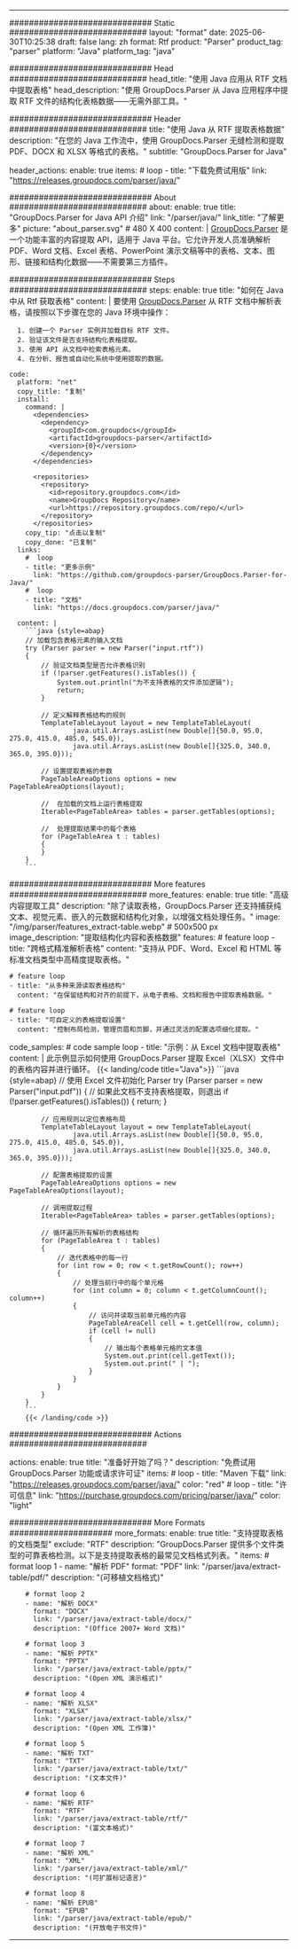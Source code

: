 


---
############################# Static ############################
layout: "format"
date:  2025-06-30T10:25:38
draft: false
lang: zh
format: Rtf
product: "Parser"
product_tag: "parser"
platform: "Java"
platform_tag: "java"

############################# Head ############################
head_title: "使用 Java 应用从 RTF 文档中提取表格"
head_description: "使用 GroupDocs.Parser 从 Java 应用程序中提取 RTF 文件的结构化表格数据——无需外部工具。"

############################# Header ############################
title: "使用 Java 从 RTF 提取表格数据" 
description: "在您的 Java 工作流中，使用 GroupDocs.Parser 无缝检测和提取 PDF、DOCX 和 XLSX 等格式的表格。"
subtitle: "GroupDocs.Parser for Java" 

header_actions:
  enable: true
  items:
    #  loop
    - title: "下载免费试用版"
      link: "https://releases.groupdocs.com/parser/java/"
      
############################# About ############################
about:
    enable: true
    title: "GroupDocs.Parser for Java API 介绍"
    link: "/parser/java/"
    link_title: "了解更多"
    picture: "about_parser.svg" # 480 X 400
    content: |
       [GroupDocs.Parser](/parser/java/) 是一个功能丰富的内容提取 API，适用于 Java 平台。它允许开发人员准确解析 PDF、Word 文档、Excel 表格、PowerPoint 演示文稿等中的表格、文本、图形、链接和结构化数据——不需要第三方插件。

############################# Steps ############################
steps:
    enable: true
    title: "如何在 Java 中从 Rtf 获取表格"
    content: |
      要使用 [GroupDocs.Parser](/parser/java/) 从 RTF 文档中解析表格，请按照以下步骤在您的 Java 环境中操作：
      
      1. 创建一个 Parser 实例并加载目标 RTF 文件。
      2. 验证该文件是否支持结构化表格提取。
      3. 使用 API 从文档中检索表格元素。
      4. 在分析、报告或自动化系统中使用提取的数据。
   
    code:
      platform: "net"
      copy_title: "复制"
      install:
        command: |
          <dependencies>
            <dependency>
              <groupId>com.groupdocs</groupId>
              <artifactId>groupdocs-parser</artifactId>
              <version>{0}</version>
            </dependency>
          </dependencies>

          <repositories>
            <repository>
              <id>repository.groupdocs.com</id>
              <name>GroupDocs Repository</name>
              <url>https://repository.groupdocs.com/repo/</url>
            </repository>
          </repositories>
        copy_tip: "点击以复制"
        copy_done: "已复制"
      links:
        #  loop
        - title: "更多示例"
          link: "https://github.com/groupdocs-parser/GroupDocs.Parser-for-Java/"
        #  loop
        - title: "文档"
          link: "https://docs.groupdocs.com/parser/java/"
          
      content: |
        ```java {style=abap}
        // 加载包含表格元素的输入文档
        try (Parser parser = new Parser("input.rtf"))
        {
            // 验证文档类型是否允许表格识别
            if (!parser.getFeatures().isTables()) {
                System.out.println("为不支持表格的文件添加逻辑");
                return;
            }

            // 定义解释表格结构的规则
            TemplateTableLayout layout = new TemplateTableLayout(
                    java.util.Arrays.asList(new Double[]{50.0, 95.0, 275.0, 415.0, 485.0, 545.0}),
                    java.util.Arrays.asList(new Double[]{325.0, 340.0, 365.0, 395.0}));

            // 设置提取表格的参数
            PageTableAreaOptions options = new PageTableAreaOptions(layout);

            //  在加载的文档上运行表格提取
            Iterable<PageTableArea> tables = parser.getTables(options);

            //  处理提取结果中的每个表格
            for (PageTableArea t : tables) 
            {
            }
        }
        ```            

############################# More features ############################
more_features:
  enable: true
  title: "高级内容提取工具"
  description: "除了读取表格，GroupDocs.Parser 还支持捕获纯文本、视觉元素、嵌入的元数据和结构化对象，以增强文档处理任务。"
  image: "/img/parser/features_extract-table.webp" # 500x500 px
  image_description: "提取结构化内容和表格数据"
  features:
    # feature loop
    - title: "跨格式精准解析表格"
      content: "支持从 PDF、Word、Excel 和 HTML 等标准文档类型中高精度提取表格。"

    # feature loop
    - title: "从多种来源读取表格结构"
      content: "在保留结构和对齐的前提下，从电子表格、文档和报告中提取表格数据。"

    # feature loop
    - title: "可自定义的表格提取设置"
      content: "控制布局检测，管理页眉和页脚，并通过灵活的配置选项细化提取。"
      
  code_samples:
    # code sample loop
    - title: "示例：从 Excel 文档中提取表格"
      content: |
        此示例显示如何使用 GroupDocs.Parser 提取 Excel（XLSX）文件中的表格内容并进行循环。
        {{< landing/code title="Java">}}
        ```java {style=abap}
        //  使用 Excel 文件初始化 Parser
        try (Parser parser = new Parser("input.pdf"))
        {
            // 如果此文档不支持表格提取，则退出
            if (!parser.getFeatures().isTables())
            {
                return;
            }

            // 应用规则以定位表格布局
            TemplateTableLayout layout = new TemplateTableLayout(
                    java.util.Arrays.asList(new Double[]{50.0, 95.0, 275.0, 415.0, 485.0, 545.0}),
                    java.util.Arrays.asList(new Double[]{325.0, 340.0, 365.0, 395.0}));

            // 配置表格提取的设置
            PageTableAreaOptions options = new PageTableAreaOptions(layout);

            // 调用提取过程
            Iterable<PageTableArea> tables = parser.getTables(options);

            // 循环遍历所有解析的表格结构
            for (PageTableArea t : tables)
            {
                // 迭代表格中的每一行
                for (int row = 0; row < t.getRowCount(); row++)
                {
                    // 处理当前行中的每个单元格
                    for (int column = 0; column < t.getColumnCount(); column++) 
                    {
                        // 访问并读取当前单元格的内容
                        PageTableAreaCell cell = t.getCell(row, column);
                        if (cell != null)
                        {
                            // 输出每个表格单元格的文本值
                            System.out.print(cell.getText());
                            System.out.print(" | ");
                        }
                    }
                }
            }
        }
        ```
        {{< /landing/code >}}


############################# Actions ############################

actions:
  enable: true
  title: "准备好开始了吗？"
  description: "免费试用 GroupDocs.Parser 功能或请求许可证"
  items:
    #  loop
    - title: "Maven 下载"
      link: "https://releases.groupdocs.com/parser/java/"
      color: "red"
        #  loop
    - title: "许可信息"
      link: "https://purchase.groupdocs.com/pricing/parser/java/"
      color: "light"


############################# More Formats #####################
more_formats:
    enable: true
    title: "支持提取表格的文档类型"
    exclude: "RTF"
    description: "GroupDocs.Parser 提供多个文件类型的可靠表格检测。以下是支持提取表格的最常见文档格式列表。"
    items: 
        # format loop 1
        - name: "解析 PDF"
          format: "PDF"
          link: "/parser/java/extract-table/pdf/"
          description: "(可移植文档格式)"
          
        # format loop 2
        - name: "解析 DOCX"
          format: "DOCX"
          link: "/parser/java/extract-table/docx/"
          description: "(Office 2007+ Word 文档)"
          
        # format loop 3
        - name: "解析 PPTX"
          format: "PPTX"
          link: "/parser/java/extract-table/pptx/"
          description: "(Open XML 演示格式)"
          
        # format loop 4
        - name: "解析 XLSX"
          format: "XLSX"
          link: "/parser/java/extract-table/xlsx/"
          description: "(Open XML 工作簿)"
          
        # format loop 5
        - name: "解析 TXT"
          format: "TXT"
          link: "/parser/java/extract-table/txt/"
          description: "(文本文件)"
          
        # format loop 6
        - name: "解析 RTF"
          format: "RTF"
          link: "/parser/java/extract-table/rtf/"
          description: "(富文本格式)"
          
        # format loop 7
        - name: "解析 XML"
          format: "XML"
          link: "/parser/java/extract-table/xml/"
          description: "(可扩展标记语言)"
          
        # format loop 8
        - name: "解析 EPUB"
          format: "EPUB"
          link: "/parser/java/extract-table/epub/"
          description: "(开放电子书文件)"
         
          

---